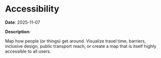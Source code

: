 # Accessibility

**Date**: 2025-11-07

**Description**:

Map how people (or things) get around. Visualize travel time, barriers, inclusive design, public transport reach, or create a map that is itself highly accessible to all users.

